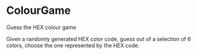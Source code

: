 # ColourGame
Guess the HEX colour game 

Given a randomly generated HEX color code, guess out of a selection of 6 colors,
choose the one represented by the HEX code.
